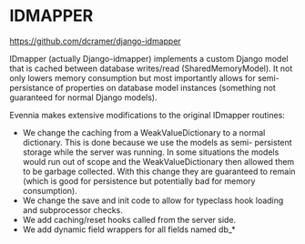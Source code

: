 
# IDMAPPER

https://github.com/dcramer/django-idmapper

IDmapper (actually Django-idmapper) implements a custom Django model
that is cached between database writes/read (SharedMemoryModel). It
not only lowers memory consumption but most importantly allows for
semi-persistance of properties on database model instances (something
not guaranteed for normal Django models).

Evennia makes extensive modifications to the original IDmapper
routines:

- We change the caching from a WeakValueDictionary to a normal
  dictionary. This is done because we use the models as semi-
  persistent storage while the server was running. In some situations
  the models would run out of scope and the WeakValueDictionary
  then allowed them to be garbage collected. With this change they
  are guaranteed to remain (which is good for persistence but 
  potentially bad for memory consumption).
- We change the save and init code to allow for typeclass hook loading
  and subprocessor checks.
- We add caching/reset hooks called from the server side. 
- We add dynamic field wrappers for all fields named db_*



